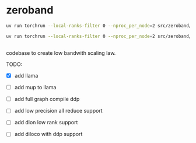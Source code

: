 # zeroband

```bash
uv run torchrun --local-ranks-filter 0 --nproc_per_node=2 src/zeroband/train.py @ configs/debug.toml
```

```bash
uv run torchrun --local-ranks-filter 0 --nproc_per_node=2 src/zeroband/train.py @ configs/debug.toml --data.name allenai/c4
```

##

codebase to create low bandwith scaling law.


TODO:

- [x] add llama
- [ ] add mup to llama
- [ ] add full graph compile ddp
- [ ] add low precision all reduce support
- [ ] add dion low rank support
- [ ] add diloco with ddp support


